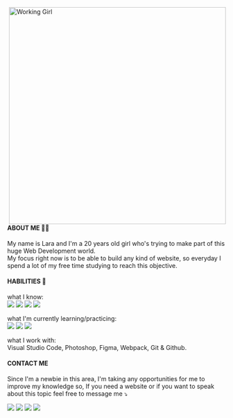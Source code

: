 <img src="https://i.imgur.com/xREyLhg.png" min-width="400px" max-width="400px" width="500px" align="right" alt="Working Girl">

<h4> ABOUT ME 🙋‍♀️ </h4>
<p align="left"> 
  My name is Lara and I'm a 20 years old girl who's trying to make part of this huge Web Development world.
  <br>
  My focus right now is to be able to build any kind of website, so everyday I spend a lot of my free time studying to reach this objective.
</p>

<h4> HABILITIES 🚀 </h4>
<p align="left">
  what I know:<br>
  <img src="https://img.shields.io/badge/HTML5-E34F26?style=for-the-badge&logo=html5&logoColor=white" />
  <img src="https://img.shields.io/badge/CSS3-1572B6?style=for-the-badge&logo=css3&logoColor=white" />
  <img src="https://img.shields.io/badge/JavaScript-323330?style=for-the-badge&logo=javascript&logoColor=F7DF1E" />
  <img src="https://img.shields.io/badge/PHP-777BB4?style=for-the-badge&logo=php&logoColor=white" />
  
  <br>
  
  what I'm currently learning/practicing:<br>
  <img src="https://img.shields.io/badge/Bootstrap-563D7C?style=for-the-badge&logo=bootstrap&logoColor=white" />
  <img src="https://img.shields.io/badge/Sass-CC6699?style=for-the-badge&logo=sass&logoColor=white" />
  <img src="https://img.shields.io/badge/PHP-777BB4?style=for-the-badge&logo=php&logoColor=white" />
  
  what I work with:<br>
  Visual Studio Code, Photoshop, Figma, Webpack, Git & Github.
</p>

<h4> CONTACT ME </h4>
<p align="left">
  Since I'm a newbie in this area, I'm taking any opportunities for me to improve my knowledge so, If you need a website or if you want to
  speak about this topic feel free to message me ⤵️
</p>

<p align="left">
  <a href="https://www.linkedin.com/in/laragraysse/" alt="Linkedin">
  <img src="https://img.shields.io/badge/-Linkedin-0e76a8?style=flat-square&logo=Linkedin&logoColor=white&link=https://www.linkedin.com/in/laragraysse/" /></a>

  <a href="https://api.whatsapp.com/send?phone=351931442298" alt="WhatsApp">
  <img src="https://img.shields.io/badge/-WhatsApp-25d366?style=flat-square&labelColor=25d366&logo=whatsapp&logoColor=white&link=https://api.whatsapp.com/send?phone=351931442298"/></a>

  <a href="https://www.facebook.com/graysse" alt="Facebook">
  <img src="https://img.shields.io/badge/-Facebook-3b5998?style=flat-square&labelColor=3b5998&logo=facebook&logoColor=white&link=https://www.facebook.com/graysse"/></a>

  <a href="https://www.instagram.com/lara.graysse/" alt="Instagram">
  <img src="https://img.shields.io/badge/-Instagram-DF0174?style=flat-square&labelColor=DF0174&logo=instagram&logoColor=white&link=https://www.instagram.com/lara.graysse/"/></a>
</p>

<!-- A LOT OF THANKS TO https://github.com/iuricode AND HIS COLLABORATORS FOR THE ICONS AND PROFILE TEMPLATE FOR GITHUB -->
